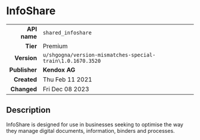 # InfoShare
| | |
|-:|-|
|**API name**|`shared_infoshare`|
|**Tier**|Premium|
|**Version**|`u/shgogna/version-mismatches-special-train\1.0.1670.3520`|
|**Publisher**|**Kendox AG**|
|**Created**|Thu Feb 11 2021|
|**Changed**|Fri Dec 08 2023|

## Description
InfoShare is designed for use in businesses seeking to optimise the way they manage digital documents, information, binders and processes.
